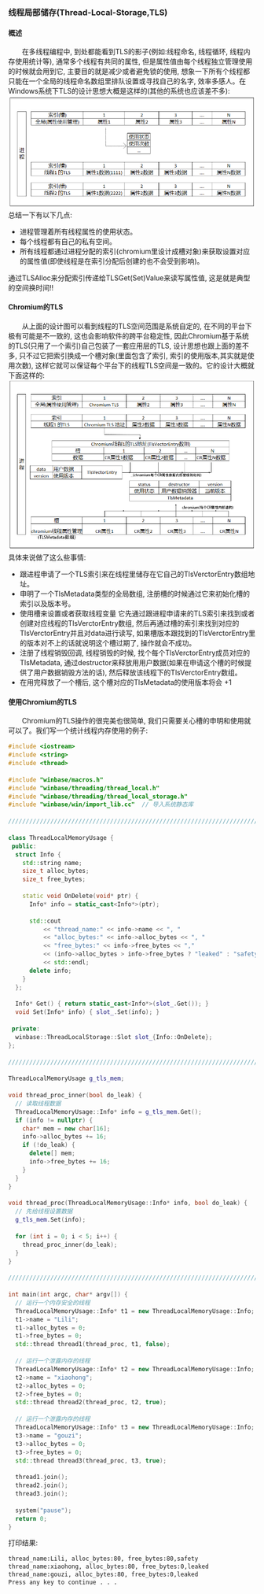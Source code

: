 ### 线程局部储存(Thread-Local-Storage,TLS)  
#### 概述  
&emsp;&emsp;在多线程编程中, 到处都能看到TLS的影子(例如:线程命名, 线程循环, 线程内存使用统计等), 通常多个线程有共同的属性, 但是属性值由每个线程独立管理使用的时候就会用到它, 主要目的就是减少或者避免锁的使用, 想象一下所有个线程都只能在一个全局的线程命名数组里排队设置或寻找自己的名字, 效率多感人。在Windows系统下TLS的设计思想大概是这样的(其他的系统也应该差不多):  
![text](thread_local_storage.png)  
总结一下有以下几点:  
- 进程管理着所有线程属性的使用状态。
- 每个线程都有自己的私有空间。
- 所有线程都通过进程分配的索引(chromium里设计成槽对象)来获取设置对应的属性值(即使线程是在索引分配后创建的也不会受到影响)。
  
通过TLSAlloc来分配索引传递给TLSGet(Set)Value来读写属性值, 这是就是典型的空间换时间!!

#### Chromium的TLS
&emsp;&emsp;从上面的设计图可以看到线程的TLS空间范围是系统自定的, 在不同的平台下极有可能是不一致的, 这也会影响软件的跨平台稳定性, 因此Chromium基于系统的TLS(只用了一个索引)自己包装了一套应用层的TLS, 设计思想也跟上面的差不多, 只不过它把索引换成一个槽对象(里面包含了索引, 索引的使用版本,其实就是使用次数), 这样它就可以保证每个平台下的线程TLS空间是一致的。它的设计大概就下面这样的:  
![text](thread_local_storage_chromium.png)  
具体来说做了这么些事情:
- 跟进程申请了一个TLS索引来在线程里储存在它自己的TlsVerctorEntry数组地址。
- 申明了一个TlsMetadata类型的全局数组, 注册槽的时候通过它来初始化槽的索引以及版本号。
- 使用槽来设置或者获取线程变量 它先通过跟进程申请来的TLS索引来找到或者创建对应线程的TlsVerctorEntry数组, 然后再通过槽的索引来找到对应的TlsVerctorEntry并且对data进行读写, 如果槽版本跟找到的TlsVerctorEntry里的版本对不上的话就说明这个槽过期了, 操作就会不成功。
- 注册了线程销毁回调, 线程销毁的时候, 找个每个TlsVerctorEntry成员对应的TlsMetadata, 通过destructor来释放用用户数据(如果在申请这个槽的时候提供了用户数据销毁方法的话), 然后释放该线程下的TlsVerctorEntry数组。
- 在用完释放了一个槽后, 这个槽对应的TlsMetadata的使用版本将会 +1

#### 使用Chromium的TLS
&emsp;&emsp;Chromium的TLS操作的很完美也很简单, 我们只需要关心槽的申明和使用就可以了。我们写一个统计线程内存使用的例子:  
```c++
#include <iostream>
#include <string>
#include <thread>

#include "winbase/macros.h"
#include "winbase/threading/thread_local.h"
#include "winbase/threading/thread_local_storage.h"
#include "winbase/win/import_lib.cc"  // 导入系统静态库

////////////////////////////////////////////////////////////////////////////////

class ThreadLocalMemoryUsage {
 public:
  struct Info {
    std::string name;
    size_t alloc_bytes;
    size_t free_bytes;

    static void OnDelete(void* ptr) {
      Info* info = static_cast<Info*>(ptr);

      std::cout 
          << "thread_name:" << info->name << ", "
          << "alloc_bytes:" << info->alloc_bytes << ", "
          << "free_bytes:" << info->free_bytes << ","
          << (info->alloc_bytes > info->free_bytes ? "leaked" : "safety") 
          << std::endl;
      delete info; 
    }
  };

  Info* Get() { return static_cast<Info*>(slot_.Get()); }
  void Set(Info* info) { slot_.Set(info); }

 private:
  winbase::ThreadLocalStorage::Slot slot_{Info::OnDelete};
};

////////////////////////////////////////////////////////////////////////////////

ThreadLocalMemoryUsage g_tls_mem;

void thread_proc_inner(bool do_leak) {
  // 读取线程数据
  ThreadLocalMemoryUsage::Info* info = g_tls_mem.Get();
  if (info != nullptr) {
    char* mem = new char[16];
    info->alloc_bytes += 16;
    if (!do_leak) {
      delete[] mem;
      info->free_bytes += 16;
    }
  }
}

void thread_proc(ThreadLocalMemoryUsage::Info* info, bool do_leak) {
  // 先给线程设置数据
  g_tls_mem.Set(info);

  for (int i = 0; i < 5; i++) {
    thread_proc_inner(do_leak);
  }
}

////////////////////////////////////////////////////////////////////////////////

int main(int argc, char* argv[]) {
  // 运行一个内存安全的线程
  ThreadLocalMemoryUsage::Info* t1 = new ThreadLocalMemoryUsage::Info;
  t1->name = "Lili";
  t1->alloc_bytes = 0;
  t1->free_bytes = 0;
  std::thread thread1(thread_proc, t1, false);

  // 运行一个泄露内存的线程
  ThreadLocalMemoryUsage::Info* t2 = new ThreadLocalMemoryUsage::Info;
  t2->name = "xiaohong";
  t2->alloc_bytes = 0;
  t2->free_bytes = 0;
  std::thread thread2(thread_proc, t2, true);

  // 运行一个泄露内存的线程
  ThreadLocalMemoryUsage::Info* t3 = new ThreadLocalMemoryUsage::Info;
  t3->name = "gouzi";
  t3->alloc_bytes = 0;
  t3->free_bytes = 0;
  std::thread thread3(thread_proc, t3, true);

  thread1.join();
  thread2.join();
  thread3.join();

  system("pause");
  return 0;
}
``` 
打印结果:  
```
thread_name:Lili, alloc_bytes:80, free_bytes:80,safety
thread_name:xiaohong, alloc_bytes:80, free_bytes:0,leaked
thread_name:gouzi, alloc_bytes:80, free_bytes:0,leaked
Press any key to continue . . .
```